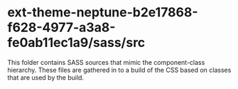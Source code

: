 # ext-theme-neptune-b2e17868-f628-4977-a3a8-fe0ab11ec1a9/sass/src

This folder contains SASS sources that mimic the component-class hierarchy. These files
are gathered in to a build of the CSS based on classes that are used by the build.
